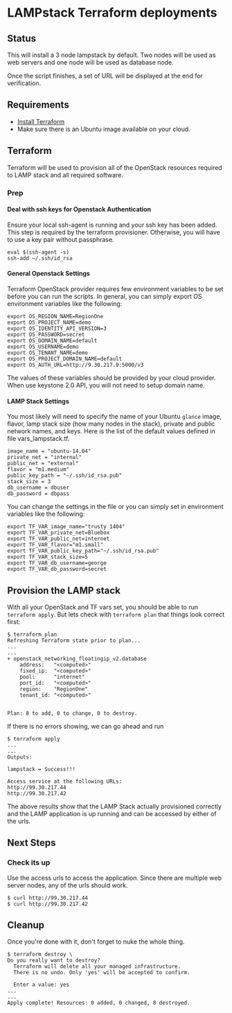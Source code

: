 # LAMPstack Terraform deployments

## Status

This will install a 3 node lampstack by default. Two nodes will be used as
web servers and one node will be used as database node.

Once the script finishes, a set of URL will be displayed at the end for
verification.

## Requirements

- [Install Terraform](https://www.terraform.io/intro/getting-started/install.html)
- Make sure there is an Ubuntu image available on your cloud.

## Terraform

Terraform will be used to provision all of the OpenStack resources required to
LAMP stack and all required software.

### Prep

#### Deal with ssh keys for Openstack Authentication

Ensure your local ssh-agent is running and your ssh key has been added.
This step is required by the terraform provisioner. Otherwise, you will have
to use a key pair without passphrase.

```
eval $(ssh-agent -s)
ssh-add ~/.ssh/id_rsa

```

#### General Openstack Settings

Terraform OpenStack provider requires few environment variables to be set
before you can run the scripts. In general, you can simply export OS
environment variables like the following:

```
export OS_REGION_NAME=RegionOne
export OS_PROJECT_NAME=demo
export OS_IDENTITY_API_VERSION=3
export OS_PASSWORD=secret
export OS_DOMAIN_NAME=default
export OS_USERNAME=demo
export OS_TENANT_NAME=demo
export OS_PROJECT_DOMAIN_NAME=default
export OS_AUTH_URL=http://9.30.217.9:5000/v3

```

The values of these variables should be provided by your cloud provider. When
use keystone 2.0 API, you will not need to setup domain name.

#### LAMP Stack Settings

You most likely will need to specify the name of your Ubuntu `glance` image,
flavor, lamp stack size (how many nodes in the stack), private and public
network names, and keys. Here is the list of the default values defined in file
vars_lampstack.tf.

```
image_name = "ubuntu-14.04"
private_net = "internal"
public_net = "external"
flavor = "m1.medium"
public_key_path = "~/.ssh/id_rsa.pub"
stack_size = 3
db_username = dbuser
db_password = dbpass
```

You can change the settings in the file or you can simply set in environment
variables like the following:

```
export TF_VAR_image_name="trusty 1404"
export TF_VAR_private_net=Bluebox
export TF_VAR_public_net=internet
export TF_VAR_flavor="m1.small"
export TF_VAR_public_key_path="~/.ssh/id_rsa.pub"
export TF_VAR_stack_size=5
export TF_VAR_db_username=george
export TF_VAR_db_password=secret

```

## Provision the LAMP stack

With all your OpenStack and TF vars set, you should be able to run
`terraform apply`.  But lets check with `terraform plan` that things look
correct first:


```
$ terraform plan
Refreshing Terraform state prior to plan...
...
...
+ openstack_networking_floatingip_v2.database
    address:   "<computed>"
    fixed_ip:  "<computed>"
    pool:      "internet"
    port_id:   "<computed>"
    region:    "RegionOne"
    tenant_id: "<computed>"


Plan: 8 to add, 0 to change, 0 to destroy.
```

If there is no errors showing,  we can go ahead and run

```
$ terraform apply
...
...
Outputs:

lampstack = Success!!!

Access service at the following URLs:
http://99.30.217.44
http://99.30.217.42

```

The above results show that the LAMP Stack actually provisioned correctly
and the LAMP application is up running and can be accessed by either of the
urls.


## Next Steps

### Check its up

Use the access urls to access the application. Since there are multiple web
server nodes, any of the urls should work.

```
$ curl http://99.30.217.44
$ curl http://99.30.217.42

```

## Cleanup

Once you're done with it, don't forget to nuke the whole thing.

```
$ terraform destroy \
Do you really want to destroy?
  Terraform will delete all your managed infrastructure.
  There is no undo. Only 'yes' will be accepted to confirm.

  Enter a value: yes
...
...
Apply complete! Resources: 0 added, 0 changed, 8 destroyed.
```
